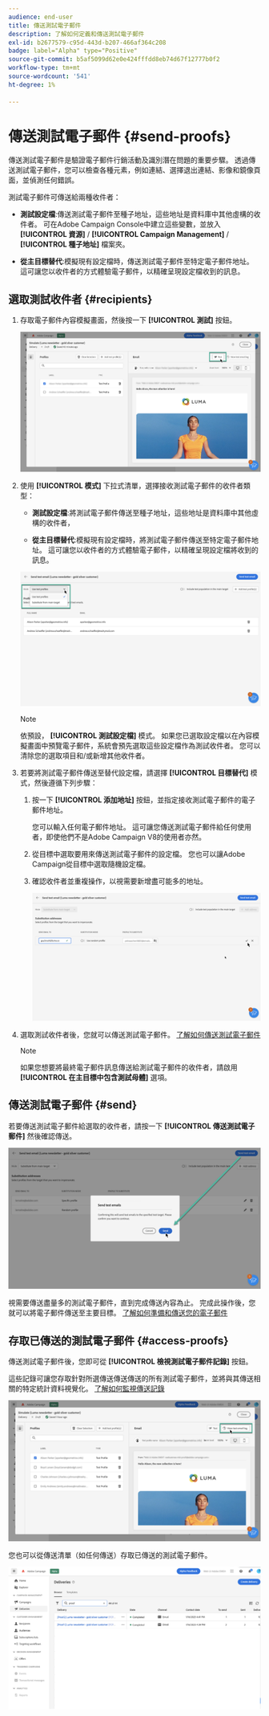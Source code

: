 ```yaml
---
audience: end-user
title: 傳送測試電子郵件
description: 了解如何定義和傳送測試電子郵件
exl-id: b2677579-c95d-443d-b207-466af364c208
badge: label="Alpha" type="Positive"
source-git-commit: b5af5099d62e0e424fffdd8eb74d67f12777b0f2
workflow-type: tm+mt
source-wordcount: '541'
ht-degree: 1%

---
```


# 傳送測試電子郵件 {#send-proofs}

傳送測試電子郵件是驗證電子郵件行銷活動及識別潛在問題的重要步驟。 透過傳送測試電子郵件，您可以檢查各種元素，例如連結、選擇退出連結、影像和鏡像頁面，並偵測任何錯誤。

測試電子郵件可傳送給兩種收件者：

* **測試設定檔**:傳送測試電子郵件至種子地址，這些地址是資料庫中其他虛構的收件者。 可在Adobe Campaign Console中建立這些變數，並放入 **[!UICONTROL 資源]** / **[!UICONTROL Campaign Management]** / **[!UICONTROL 種子地址]** 檔案夾。

* **從主目標替代**:模擬現有設定檔時，傳送測試電子郵件至特定電子郵件地址。 這可讓您以收件者的方式體驗電子郵件，以精確呈現設定檔收到的訊息。

## 選取測試收件者 {#recipients}

1. 存取電子郵件內容模擬畫面，然後按一下 **[!UICONTROL 測試]** 按鈕。

   ![](assets/test-button.png)

1. 使用 **[!UICONTROL 模式]** 下拉式清單，選擇接收測試電子郵件的收件者類型：

   * **測試設定檔**:將測試電子郵件傳送至種子地址，這些地址是資料庫中其他虛構的收件者，

   * **從主目標替代**:模擬現有設定檔時，將測試電子郵件傳送至特定電子郵件地址。 這可讓您以收件者的方式體驗電子郵件，以精確呈現設定檔將收到的訊息。

   ![](assets/test-mode.png)

   >[!NOTE]
   >
   >依預設， **[!UICONTROL 測試設定檔]** 模式。 如果您已選取設定檔以在內容模擬畫面中預覽電子郵件，系統會預先選取這些設定檔作為測試收件者。 您可以清除您的選取項目和/或新增其他收件者。

1. 若要將測試電子郵件傳送至替代設定檔，請選擇 **[!UICONTROL 目標替代]** 模式，然後遵循下列步驟：

   1. 按一下 **[!UICONTROL 添加地址]** 按鈕，並指定接收測試電子郵件的電子郵件地址。

      您可以輸入任何電子郵件地址。 這可讓您傳送測試電子郵件給任何使用者，即使他們不是Adobe Campaign V8的使用者亦然。

   1. 從目標中選取要用來傳送測試電子郵件的設定檔。 您也可以讓Adobe Campaign從目標中選取隨機設定檔。

   1. 確認收件者並重複操作，以視需要新增盡可能多的地址。

      ![](assets/substitution.png)

1. 選取測試收件者後，您就可以傳送測試電子郵件。 [了解如何傳送測試電子郵件](#send)

   >[!NOTE]
   >
   >如果您想要將最終電子郵件訊息傳送給測試電子郵件的收件者，請啟用 **[!UICONTROL 在主目標中包含測試母體]** 選項。

## 傳送測試電子郵件 {#send}

若要傳送測試電子郵件給選取的收件者，請按一下 **[!UICONTROL 傳送測試電子郵件]** 然後確認傳送。

![](assets/send-proof.png)

視需要傳送盡量多的測試電子郵件，直到完成傳送內容為止。 完成此操作後，您就可以將電子郵件傳送至主要目標。 [了解如何準備和傳送您的電子郵件](../monitor/prepare-send.md)

## 存取已傳送的測試電子郵件 {#access-proofs}

傳送測試電子郵件後，您即可從 **[!UICONTROL 檢視測試電子郵件記錄]** 按鈕。

這些記錄可讓您存取針對所選傳送傳送傳送的所有測試電子郵件，並將與其傳送相關的特定統計資料視覺化。 [了解如何監視傳送記錄](../monitor/delivery-logs.md)

![](assets/proof-log.png)

您也可以從傳送清單（如任何傳送）存取已傳送的測試電子郵件。

![](assets/delivery-list.png)
